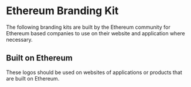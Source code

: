 # Ethereum Branding Kit

The following branding kits are built by the Ethereum community for Ethereum based companies to use on their website and application where necessary.

## Built on Ethereum

These logos should be used on websites of applications or products that are built on Ethereum.